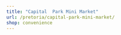 ```yaml
---
title: "Capital  Park Mini Market"
url: /pretoria/capital-park-mini-market/
shop: convenience
---
```


